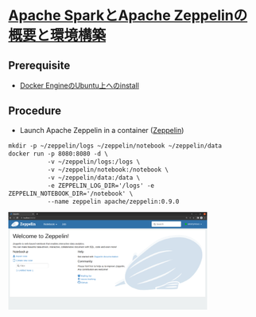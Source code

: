 # [Apache SparkとApache Zeppelinの概要と環境構築](https://avinton.com/academy/apache-spark-zeppelin-environment-setup/)
## Prerequisite
- [Docker EngineのUbuntu上へのinstall](https://avinton.com/academy/installing-docker-engine-on-ubuntu/)

## Procedure
- Launch Apache Zeppelin in a container ([Zeppelin](https://zeppelin.apache.org/docs/0.9.0/quickstart/install.html#using-the-official-docker-image))
```
mkdir -p ~/zeppelin/logs ~/zeppelin/notebook ~/zeppelin/data
docker run -p 8080:8080 -d \
           -v ~/zeppelin/logs:/logs \
           -v ~/zeppelin/notebook:/notebook \
           -v ~/zeppelin/data:/data \
           -e ZEPPELIN_LOG_DIR='/logs' -e ZEPPELIN_NOTEBOOK_DIR='/notebook' \
           --name zeppelin apache/zeppelin:0.9.0
```
<img src="images/apachezeppelin.png" width="400">